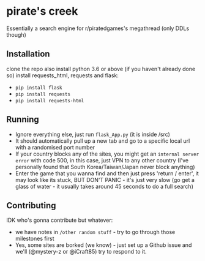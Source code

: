 # pirate's creek
Essentially a search engine for r/piratedgames's megathread (only DDLs though)

## Installation
clone the repo
also install python 3.6 or above (if you haven't already done so)
install requests_html, requests and flask:
 - ```pip install flask```
 - ```pip install requests```
 - ```pip install requests-html```

## Running

 - Ignore everything else, just run ```flask_App.py``` (it is inside /src)
 - It should automatically pull up a new tab and go to a specific local url with a randomised port number
 - If your country blocks any of the sites, you might get an ```internal server error``` with code 500, in this case, just VPN to any other country (I've personally found that South Korea/Taiwan/Japan never block anything)
 - Enter the game that you wanna find and then just press 'return / enter', it may look like its stuck, BUT DON'T PANIC - it's just very slow (go get a glass of water - it usually takes around 45 seconds to do a full search) 
 
## Contributing

IDK who's gonna contribute but whatever:
 - we have notes in ```/other random stuff``` - try to go through those milestones first
 - Yes, some sites are borked (we know) - just set up a Github issue and we'll (@mystery-z or @iCraft85) try to respond to it. 
